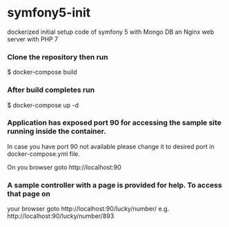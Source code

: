 # symfony5-init
dockerized initial setup code of symfony 5 with Mongo DB an Nginx web server with PHP 7

### Clone the repository then run
$ docker-compose build

### After build completes run
$ docker-compose up -d

### Application has exposed port 90 for accessing the sample site running inside the container.
In case you have port 90 not available please change it to desired port in docker-compose.yml file.

On you browser goto http://localhost:90

### A sample controller with a page is provided for help. To access that page on 
your browser goto http://localhost:90/lucky/number/<any-number>
  e.g. http://localhost:90/lucky/number/893
  
